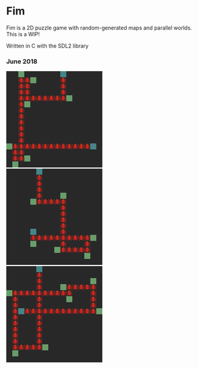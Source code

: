 # Fim

Fim is a 2D puzzle game with random-generated maps and parallel worlds. This is a WIP!

Written in C with the SDL2 library

### June 2018
![](screenshots/2018-06-25_25_scrot.png)
![](screenshots/2018-06-25_46_scrot.png)
![](screenshots/2018-06-25_55_scrot.png)
